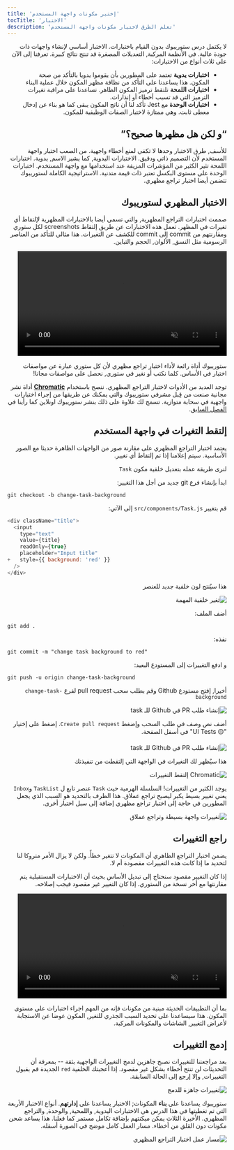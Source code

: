 ```yaml
---
title: 'إختبر مكونات واجهة المستخدم'
tocTitle: 'الاختبار'
description: 'تعلم الطرق لاختبار مكونات واجهة المستخدم'
---
```


<div style="direction: rtl">

لا يكتمل درس ستوريبوك بدون القيام باختبارات. الاختبار أساسي لإنشاء واجهات ذات جودة عالية. في الأنظمة المركبة, التعديلات المصغرة قد تنتج نتائج كبيرة. تعرفنا إلى الآن على ثلاث أنواع من الاختبارات:

- **اختبارات يدوية** تعتمد على المطورين بأن يقوموا يدويا بالتأكد من صحة المكون. هذا يساعدنا على التأكد من نظافة مظهر المكون خلال عملية البناء
- **اختبارات اللمحة** تلتقط ترميز المكون الظاهر. تساعدنا على مراقبة تغيرات الترميز التي قد تسبب أخطاء أو إنذارات.
- **اختبارات الوحدة** مع Jest تأكد لنا أن ناتج المكون يبقى كما هو بناء عن إدخال معطى ثابت. وهي ممتازة لاختبار الصفات الوظيفية للمكون.

## “و لكن هل مظهرها صحيح؟”

للأسف, طرق الاختبار وحدها لا تكفي لمنع أخطاء واجهية. من الصعب اختبار واجهة المستخدم لأن التصميم ذاتي ودقيق. الاختبارات اليدوية, كما يشير الاسم, يدوية. اختبارات اللمحة تثير الكثير من المؤشرات المزيفة عند استخدامها مع واجهة المستخدم. اختبارات الوحدة على مستوى البكسل تعتبر ذات قيمة متدنية. الاستراتيجية الكاملة لستوريبوك تتضمن أيضا اختبار تراجع مظهري.

## الاختبار المظهري لستوريبوك

صممت اختبارات التراجع المظهرية, والتي تسمى أيضا بالاختبارات المظهرية لإلتقاط أي تغيرات في المظهر. تعمل هذه الاختبارات عن طريق إلتقاط screenshots لكل ستوري ومقارنتهم من commit إلى commit للكشف عن التغيرات. هذا مثالي للتأكد من العناصر الرسومية مثل النسق, الألوان, الحجم والتباين.

<video autoPlay muted playsInline loop style="width:480px; margin: 0 auto;">
  <source
    src="/intro-to-storybook/visual-regression-testing.mp4"
    type="video/mp4"
  />
</video>

ستوريبوك أداة رائعة لأداء اختبار تراجع مظهري لأن كل ستوري عبارة عن مواصفات اختبار في الأساس. كلما نكتب أو نغير في ستوري, نحصل على مواصفات مجانا!

توجد العديد من الأدوات لاختبار التراجع المظهري. ننصح باستخدام [**Chromatic**](https://www.chromatic.com/?utm_source=storybook_website&utm_medium=link&utm_campaign=storybook) أداة نشر مجانية صنعت من قِبل مشرفي ستوريبوك والتي يمكنك عن طريقها من إجراء اختبارات واجهية في سحابة متوازية. تسمح لك علاوة على ذلك بنشر ستوريبوك اونلاين كما رأينا في [الفصل السابق](/intro-to-storybook/react/en/deploy/).

## إلتقط التغيرات في واجهة المستخدم

يعتمد اختبار التراجع المظهري على مقارنة صور من الواجهات الظاهرة حديثا مع الصور الأساسية. سيتم إعلامنا إذا تم إلتقاط أي تغيير.

لنرى طريقة عمله بتعديل خلفية مكون `Task`

ابدأ بإنشاء فرع git جديد من أجل هذا التغيير:

<div style="direction: ltr">

```shell
git checkout -b change-task-background
```

</div>

قم بتغيير `src/components/Task.js` إلى الآتي:

<div style="direction: ltr">

```diff:title=src/components/Task.js
<div className="title">
  <input
    type="text"
    value={title}
    readOnly={true}
    placeholder="Input title"
+   style={{ background: 'red' }}
  />
</div>

```

</div>

هذا سيٌنتج لون خلفية جديد للعنصر

![تغير خلفية المهمة](/intro-to-storybook/chromatic-task-change.png)

أضف الملف:

<div style="direction: ltr">

```shell
git add .
```

</div>

نفذه:

<div style="direction: ltr">

```shell
git commit -m "change task background to red"
```

</div>

و ادفع التغييرات إلى المستودع البعيد:

<div style="direction: ltr">

```shell
git push -u origin change-task-background
```

</div>

أخيرا, إفتح مستودع Github وقم بطلب سحب pull request لفرع `change-task-background`

![إنشاء طلب PR في Github للـ task](/github/pull-request-background.png)

أضف نص وصف في طلب السحب وإضغط `Create pull request`. إضغط على إختيار "🟡 UI Tests" في أسفل الصفحة.

![إنشاء طلب PR في Github للـ task](/github/pull-request-background-ok.png)

هذا سيٌظهر لك التغيرات في الواجهة التي إلتقطت من تنفيذتك

![Chromatic إلتقط التغييرات](/intro-to-storybook/chromatic-catch-changes.png)

يوجد الكثير من التغييرات! السلسلة الهرمية حيث `Task` عنصر تابع ل `TaskList` و`Inbox` يعني تغيير بسيط يكبر ليصبح تراجع عملاق. هذا الظرف بالتحديد هو السبب الذي يجعل المطورين في حاجة إلى اختبار تراجع مظهري إضافة إلى سبل اختبار أخرى.

![تغييرات واجهة بسيطة وتراجع عملاق](/intro-to-storybook/minor-major-regressions.gif)

## راجع التغييرات

يضمن اختبار التراجع الظاهري أن المكونات لا تتغير خطأً. ولكن لا يزال الأمر متروكا لنا لتحديد ما إذا كانت هذه التغييرات مقصودة أم لا.

إذا كان التغيير مقصود سنحتاج إلى تبديل الأساس بحيث أن الاختبارات المستقبلية يتم مقارنتها مع أخر نسخة من الستوري. إذا كان التغيير غير مقصود فيجب إصلاحه.

<video autoPlay muted playsInline loop style="width:480px; margin: 0 auto;">
  <source
    src="/intro-to-storybook/website-workflow-review-merge-optimized.mp4"
    type="video/mp4"
  />
</video>

بما أن التطبيقات الحديثة مبنية من مكونات فإنه من المهم اجراء اختبارات على مستوى المكون. هذا سيساعدنا على تحديد السبب الجذري للتغير, المكون عوضا عن الاستجابة لأعراض التغيير, الشاشات والمكونات المركبة.

## إدمج التغييرات

بعد مراجعتنا للتغييرات نصبح جاهزين لدمج التغييرات الواجهية بثقة -- بمعرفة أن التحديثات لن تنتج أخطاء بشكل غير مقصود. إذا أعجبتك الخلفية `red` الجديدة قم بقبول التغييرات, وإلا إرجع إلى الحالة السابقة.

![تغييرات جاهزة للدمج](/intro-to-storybook/chromatic-review-finished.png)

ستوريبوك يساعدنا على **بناء** المكونات; الاختبار يساعدنا على **إدارتهم**. أنواع الاختبار الأربعة التي تم تغطيتها في هذا الدرس هي الاختبارات اليدوية, واللمحية, والوحدة, والتراجع المظهري. الأخيرة الثلاث يمكن ميكنتهم بإضافة تكامل مستمر كما فعلنا. هذا يساعد شحن مكونات دون القلق من أخطاء. مسار العمل كامل موضح في الصورة أسفله.

![مسار عمل اختبار التراجع المظهري](/intro-to-storybook/cdd-review-workflow.png)

</div>
